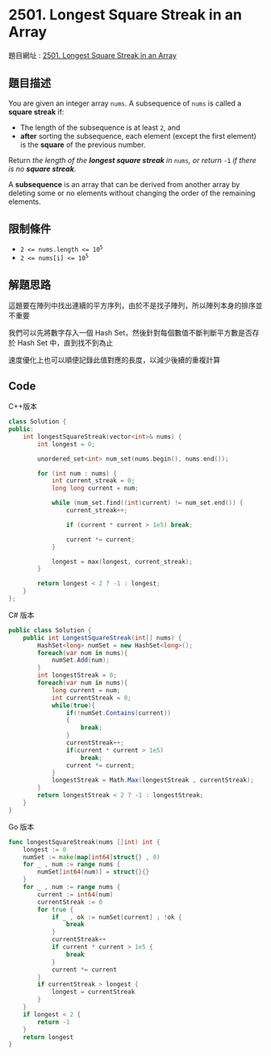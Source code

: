 # 2501. Longest Square Streak in an Array

題目網址 : [2501. Longest Square Streak in an Array](https://leetcode.com/problems/longest-square-streak-in-an-array/description)

## 題目描述

You are given an integer array `nums`. A subsequence of `nums` is called a **square streak** if:

- The length of the subsequence is at least `2`, and
- **after** sorting the subsequence, each element (except the first element) is the **square** of the previous number.

Return _the length of the **longest square streak** in_ `nums`_, or return_ `-1` _if there is no **square streak**._

A **subsequence** is an array that can be derived from another array by deleting some or no elements without changing the order of the remaining elements.

## 限制條件

- <code>2 <= nums.length <= 10<sup>5</sup></code>
- <code>2 <= nums[i] <= 10<sup>5</sup></code>

## 解題思路

這題要在陣列中找出連續的平方序列，由於不是找子陣列，所以陣列本身的排序並不重要

我們可以先將數字存入一個 Hash Set，然後針對每個數值不斷判斷平方數是否存於 Hash Set 中，直到找不到為止

速度優化上也可以順便記錄此值對應的長度，以減少後續的重複計算

## Code

C++版本

```C++
class Solution {
public:
    int longestSquareStreak(vector<int>& nums) {
        int longest = 0;

        unordered_set<int> num_set(nums.begin(), nums.end());

        for (int num : nums) {
            int current_streak = 0;
            long long current = num;

            while (num_set.find((int)current) != num_set.end()) {
                current_streak++;

                if (current * current > 1e5) break;

                current *= current;
            }

            longest = max(longest, current_streak);
        }

        return longest < 2 ? -1 : longest;
    }
};
```

C# 版本

```C#
public class Solution {
    public int LongestSquareStreak(int[] nums) {
        HashSet<long> numSet = new HashSet<long>();
        foreach(var num in nums){
            numSet.Add(num);
        }
        int longestStreak = 0;
        foreach(var num in nums){
            long current = num;
            int currentStreak = 0;
            while(true){
                if(!numSet.Contains(current))
                {
                    break;
                }
                currentStreak++;
                if(current * current > 1e5)
                    break;
                current *= current;
            }
            longestStreak = Math.Max(longestStreak , currentStreak);
        }
        return longestStreak < 2 ? -1 : longestStreak;
    }
}
```

Go 版本

```go
func longestSquareStreak(nums []int) int {
    longest := 0
    numSet := make(map[int64]struct{} , 0)
    for _ , num := range nums {
        numSet[int64(num)] = struct{}{}
    }
    for _ , num := range nums {
        current := int64(num)
        currentStreak := 0
        for true {
            if _ , ok := numSet[current] ; !ok {
                break
            }
            currentStreak++
            if current * current > 1e5 {
                break
            }
            current *= current
        }
        if currentStreak > longest {
            longest = currentStreak
        }
    }
    if longest < 2 {
        return -1
    }
    return longest
}
```
